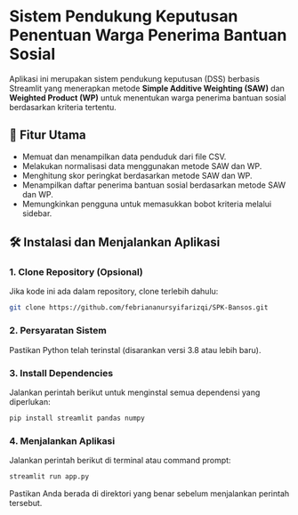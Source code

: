 # Sistem Pendukung Keputusan Penentuan Warga Penerima Bantuan Sosial

Aplikasi ini merupakan sistem pendukung keputusan (DSS) berbasis Streamlit yang menerapkan metode **Simple Additive Weighting (SAW)** dan **Weighted Product (WP)** untuk menentukan warga penerima bantuan sosial berdasarkan kriteria tertentu.

## 📌 Fitur Utama
- Memuat dan menampilkan data penduduk dari file CSV.
- Melakukan normalisasi data menggunakan metode SAW dan WP.
- Menghitung skor peringkat berdasarkan metode SAW dan WP.
- Menampilkan daftar penerima bantuan sosial berdasarkan metode SAW dan WP.
- Memungkinkan pengguna untuk memasukkan bobot kriteria melalui sidebar.

## 🛠️ Instalasi dan Menjalankan Aplikasi
### 1. Clone Repository (Opsional)
Jika kode ini ada dalam repository, clone terlebih dahulu:
```bash
git clone https://github.com/febriananursyifarizqi/SPK-Bansos.git
```

### 2. Persyaratan Sistem
Pastikan Python telah terinstal (disarankan versi 3.8 atau lebih baru).

### 3. Install Dependencies
Jalankan perintah berikut untuk menginstal semua dependensi yang diperlukan:
```bash
pip install streamlit pandas numpy
```

### 4. Menjalankan Aplikasi
Jalankan perintah berikut di terminal atau command prompt:
```bash
streamlit run app.py
```
Pastikan Anda berada di direktori yang benar sebelum menjalankan perintah tersebut.